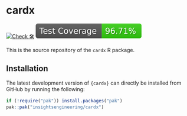 # cardx

<!-- start badges -->
[![Check 🛠](https://github.com/insightsengineering/cardx/actions/workflows/check.yaml/badge.svg)](https://insightsengineering.github.io/cardx/main/unit-test-report/)
[![Code Coverage 📔](https://raw.githubusercontent.com/insightsengineering/cardx/_xml_coverage_reports/data/main/badge.svg)](https://insightsengineering.github.io/cardx/main/coverage-report/)
<!-- end badges -->

This is the source repository of the `cardx` R package.

## Installation

The latest development version of `{cardx}` can directly be installed from GitHub by running the following:

```r
if (!require("pak")) install.packages("pak")
pak::pak("insightsengineering/cardx")
```
